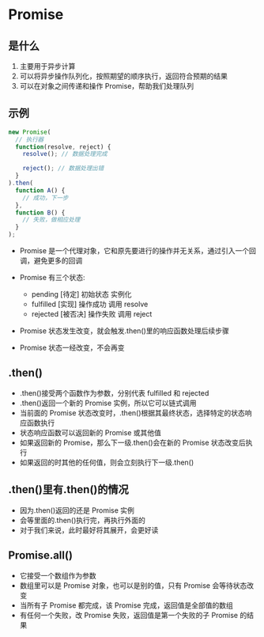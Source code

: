 # Promise

## 是什么

1. 主要用于异步计算
2. 可以将异步操作队列化，按照期望的顺序执行，返回符合预期的结果
3. 可以在对象之间传递和操作 Promise，帮助我们处理队列

## 示例

```js
new Promise(
  // 执行器
  function(resolve, reject) {
    resolve(); // 数据处理完成

    reject(); // 数据处理出错
  }
).then(
  function A() {
    // 成功，下一步
  },
  function B() {
    // 失败，做相应处理
  }
);
```

- Promise 是一个代理对象，它和原先要进行的操作并无关系，通过引入一个回调，避免更多的回调
- Promise 有三个状态:
  - pending [待定] 初始状态 实例化
  - fulfilled [实现] 操作成功 调用 resolve
  - rejected [被否决] 操作失败 调用 reject

- Promise 状态发生改变，就会触发.then()里的响应函数处理后续步骤
- Promise 状态一经改变，不会再变

## .then()

- .then()接受两个函数作为参数，分别代表 fulfilled 和 rejected
- .then()返回一个新的 Promise 实例，所以它可以链式调用
- 当前面的 Promise 状态改变时，.then()根据其最终状态，选择特定的状态响应函数执行
- 状态响应函数可以返回新的 Promise 或其他值
- 如果返回新的 Promise，那么下一级.then()会在新的 Promise 状态改变后执行
- 如果返回的时其他的任何值，则会立刻执行下一级.then()

## .then()里有.then()的情况

- 因为.then()返回的还是 Promise 实例
- 会等里面的.then()执行完，再执行外面的
- 对于我们来说，此时最好将其展开，会更好读

## Promise.all()

- 它接受一个数组作为参数
- 数组里可以是 Promise 对象，也可以是别的值，只有 Promise 会等待状态改变
- 当所有子 Promise 都完成，该 Promise 完成，返回值是全部值的数组
- 有任何一个失败，改 Promise 失败，返回值是第一个失败的子 Promise 的结果
